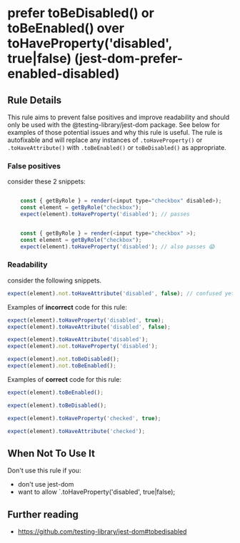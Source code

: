 # prefer toBeDisabled() or toBeEnabled() over toHaveProperty('disabled', true|false) (jest-dom-prefer-enabled-disabled)

## Rule Details

This rule aims to prevent false positives and improve readability and should only be used with the @testing-library/jest-dom package. See below for examples of those potential issues and why this rule is useful. The rule is autofixable and will replace any instances of `.toHaveProperty()` or `.toHaveAttribute()` with `.toBeEnabled()` or `toBeDisabled()` as appropriate.

### False positives

consider these 2 snippets:

```js

    const { getByRole } = render(<input type="checkbox" disabled>);
    const element = getByRole("checkbox");
    expect(element).toHaveProperty('disabled'); // passes


    const { getByRole } = render(<input type="checkbox" >);
    const element = getByRole("checkbox");
    expect(element).toHaveProperty('disabled'); // also passes 😱
```

### Readability

consider the following snippets.

```js
expect(element).not.toHaveAttribute('disabled', false); // confused yet?
```

Examples of **incorrect** code for this rule:

```js
expect(element).toHaveProperty('disabled', true);
expect(element).toHaveAttribute('disabled', false);

expect(element).toHaveAttribute('disabled');
expect(element).not.toHaveProperty('disabled');

expect(element).not.toBeDisabled();
expect(element).not.toBeEnabled();
```

Examples of **correct** code for this rule:

```js
expect(element).toBeEnabled();

expect(element).toBeDisabled();

expect(element).toHaveProperty('checked', true);

expect(element).toHaveAttribute('checked');
```

## When Not To Use It

Don't use this rule if you:

- don't use jest-dom
- want to allow `.toHaveProperty('disabled', true|false);

## Further reading

- https://github.com/testing-library/jest-dom#tobedisabled
